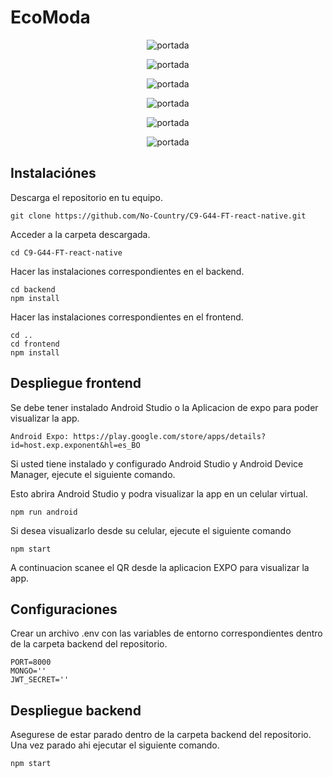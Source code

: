 # EcoModa

<p align="center">
  <img src="http://imgfz.com/i/yKoAalQ.png" alt="portada">
</p>
<p align="center">
  <img src="http://imgfz.com/i/yKoAalQ.png" alt="portada">
</p>
<p align="center">
  <img src="http://imgfz.com/i/tgJ9EI0.png" alt="portada">
</p>
<p align="center">
  <img src="http://imgfz.com/i/SMpwuhR.png" alt="portada">
</p>
<p align="center">
  <img src="http://imgfz.com/i/sLEJRA6.png" alt="portada">
</p>
<p align="center">
  <img src="http://imgfz.com/i/VLropsP.png" alt="portada">
</p>

## Instalaciónes

Descarga el repositorio en tu equipo.

```
git clone https://github.com/No-Country/C9-G44-FT-react-native.git
```

Acceder a la carpeta descargada.

```
cd C9-G44-FT-react-native
```

Hacer las instalaciones correspondientes en el backend.

```
cd backend
npm install
```

Hacer las instalaciones correspondientes en el frontend.

```
cd ..
cd frontend
npm install
```

## Despliegue frontend

Se debe tener instalado Android Studio o la Aplicacion de expo para poder visualizar la app.

```
Android Expo: https://play.google.com/store/apps/details?id=host.exp.exponent&hl=es_BO
```

Si usted tiene instalado y configurado Android Studio y Android Device Manager, ejecute el siguiente comando.

Esto abrira Android Studio y podra visualizar la app en un celular virtual.

```
npm run android
```

Si desea visualizarlo desde su celular, ejecute el siguiente comando

```
npm start
```

A continuacion scanee el QR desde la aplicacion EXPO para visualizar la app.

## Configuraciones

Crear un archivo .env con las variables de entorno correspondientes dentro de la carpeta backend del repositorio.

```
PORT=8000
MONGO=''
JWT_SECRET=''
```

## Despliegue backend

Asegurese de estar parado dentro de la carpeta backend del repositorio. Una vez parado ahi ejecutar el siguiente comando.

```
npm start
```
